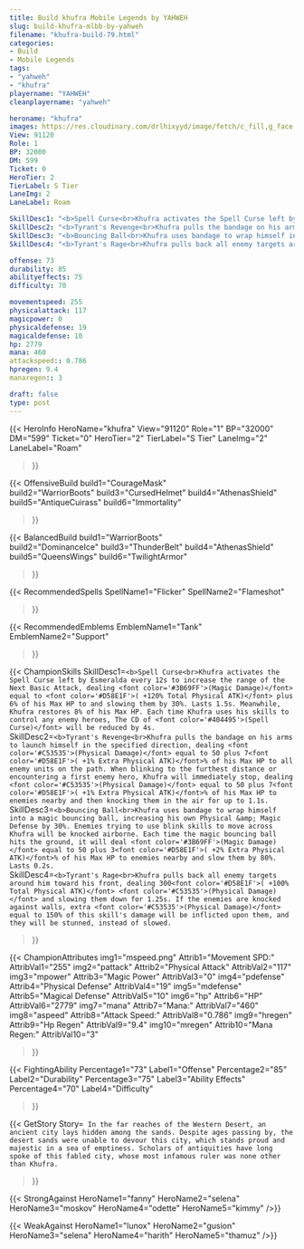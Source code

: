 ```yaml
---
title: Build khufra Mobile Legends by YAHWEH
slug: build-khufra-mlbb-by-yahweh
filename: "khufra-build-79.html"
categories: 
- Build 
- Mobile Legends
tags: 
- "yahweh"
- "khufra"
playername: "YAHWEH"
cleanplayername: "yahweh"

heroname: "khufra"
images: https://res.cloudinary.com/drlhixyyd/image/fetch/c_fill,g_face,f_auto/https://cdn2-build.mobagenie.my.id/p/images/banner/full/khufra.jpg
View: 91120 
Role: 1 
BP: 32000
DM: 599 
Ticket: 0 
HeroTier: 2 
TierLabel: S Tier 
LaneImg: 2
LaneLabel: Roam 

SkillDesc1: "<b>Spell Curse<br>Khufra activates the Spell Curse left by Esmeralda every 12s to increase the range of the Next Basic Attack, dealing <font color='#3B69FF'>(Magic Damage)</font> equal to <font color='#D58E1F'>( +120% Total Physical ATK)</font> plus 6% of his Max HP to and slowing them by 30%. Lasts 1.5s. Meanwhile, Khufra restores 8% of his Max HP. Each time Khufra uses his skills to control any enemy heroes, The CD of <font color='#404495'>(Spell Curse)</font> will be reduced by 4s."   
SkillDesc2: "<b>Tyrant's Revenge<br>Khufra pulls the bandage on his arms to launch himself in the specified direction, dealing <font color='#C53535'>(Physical Damage)</font> equal to 50 plus 7<font color='#D58E1F'>( +1% Extra Physical ATK)</font>% of his Max HP to all enemy units on the path. When blinking to the furthest distance or encountering a first enemy hero, Khufra will immediately stop, dealing <font color='#C53535'>(Physical Damage)</font> equal to 50 plus 7<font color='#D58E1F'>( +1% Extra Physical ATK)</font>% of his Max HP to enemies nearby and then knocking them in the air for up to 1.1s."   
SkillDesc3: "<b>Bouncing Ball<br>Khufra uses bandage to wrap himself into a magic bouncing ball, increasing his own Physical &amp; Magic Defense by 30%. Enemies trying to use blink skills to move across Khufra will be knocked airborne. Each time the magic bouncing ball hits the ground, it will deal <font color='#3B69FF'>(Magic Damage)</font> equal to 50 plus 3<font color='#D58E1F'>( +2% Extra Physical ATK)</font>% of his Max HP to enemies nearby and slow them by 80%. Lasts 0.2s."   
SkillDesc4: "<b>Tyrant's Rage<br>Khufra pulls back all enemy targets around him toward his front, dealing 300<font color='#D58E1F'>( +100% Total Physical ATK)</font> <font color='#C53535'>(Physical Damage)</font> and slowing them down for 1.25s. If the enemies are knocked against walls, extra <font color='#C53535'>(Physical Damage)</font> equal to 150% of this skill's damage will be inflicted upon them, and they will be stunned, instead of slowed."  

offense: 73 
durability: 85 
abilityeffects: 75 
difficulty: 70 

movementspeed: 255
physicalattack: 117
magicpower: 0
physicaldefense: 19
magicaldefense: 10
hp: 2779
mana: 460
attackspeed:: 0.786
hpregen: 9.4
manaregen:: 3

draft: false
type: post
---
```


{{< HeroInfo 
HeroName="khufra" 
View="91120" 
Role="1" 
BP="32000" 
DM="599" 
Ticket="0" 
HeroTier="2" 
TierLabel="S Tier" 
LaneImg="2" 
LaneLabel="Roam" 
>}}
 
{{< OffensiveBuild 
build1="CourageMask"  
build2="WarriorBoots" 
build3="CursedHelmet" 
build4="AthenasShield" 
build5="AntiqueCuirass" 
build6="Immortality" 
>}} 

{{< BalancedBuild 
build1="WarriorBoots"  
build2="DominanceIce" 
build3="ThunderBelt" 
build4="AthenasShield" 
build5="QueensWings" 
build6="TwilightArmor" 
>}}


{{< RecommendedSpells 
SpellName1="Flicker" 
SpellName2="Flameshot" 
>}}  

{{< RecommendedEmblems 
EmblemName1="Tank" 
EmblemName2="Support" 
>}}   

{{< ChampionSkills 
SkillDesc1=`<b>Spell Curse<br>Khufra activates the Spell Curse left by Esmeralda every 12s to increase the range of the Next Basic Attack, dealing <font color='#3B69FF'>(Magic Damage)</font> equal to <font color='#D58E1F'>( +120% Total Physical ATK)</font> plus 6% of his Max HP to and slowing them by 30%. Lasts 1.5s. Meanwhile, Khufra restores 8% of his Max HP. Each time Khufra uses his skills to control any enemy heroes, The CD of <font color='#404495'>(Spell Curse)</font> will be reduced by 4s.`   
SkillDesc2=`<b>Tyrant's Revenge<br>Khufra pulls the bandage on his arms to launch himself in the specified direction, dealing <font color='#C53535'>(Physical Damage)</font> equal to 50 plus 7<font color='#D58E1F'>( +1% Extra Physical ATK)</font>% of his Max HP to all enemy units on the path. When blinking to the furthest distance or encountering a first enemy hero, Khufra will immediately stop, dealing <font color='#C53535'>(Physical Damage)</font> equal to 50 plus 7<font color='#D58E1F'>( +1% Extra Physical ATK)</font>% of his Max HP to enemies nearby and then knocking them in the air for up to 1.1s.`   
SkillDesc3=`<b>Bouncing Ball<br>Khufra uses bandage to wrap himself into a magic bouncing ball, increasing his own Physical &amp; Magic Defense by 30%. Enemies trying to use blink skills to move across Khufra will be knocked airborne. Each time the magic bouncing ball hits the ground, it will deal <font color='#3B69FF'>(Magic Damage)</font> equal to 50 plus 3<font color='#D58E1F'>( +2% Extra Physical ATK)</font>% of his Max HP to enemies nearby and slow them by 80%. Lasts 0.2s.`   
SkillDesc4=`<b>Tyrant's Rage<br>Khufra pulls back all enemy targets around him toward his front, dealing 300<font color='#D58E1F'>( +100% Total Physical ATK)</font> <font color='#C53535'>(Physical Damage)</font> and slowing them down for 1.25s. If the enemies are knocked against walls, extra <font color='#C53535'>(Physical Damage)</font> equal to 150% of this skill's damage will be inflicted upon them, and they will be stunned, instead of slowed.`   
>}}

{{< ChampionAttributes
img1="mspeed.png" Attrib1="Movement SPD:" AttribVal1="255"
img2="pattack" Attrib2="Physical Attack" AttribVal2="117"
img3="mpower" Attrib3="Magic Power" AttribVal3="0"
img4="pdefense" Attrib4="Physical Defense" AttribVal4="19"
img5="mdefense" Attrib5="Magical Defense" AttribVal5="10"
img6="hp" Attrib6="HP" AttribVal6="2779"
img7="mana" Attrib7="Mana:" AttribVal7="460"
img8="aspeed" Attrib8="Attack Speed:" AttribVal8="0.786"
img9="hregen" Attrib9="Hp Regen" AttribVal9="9.4"
img10="mregen" Attrib10="Mana Regen:" AttribVal10="3"
>}}


{{< FightingAbility
Percentage1="73" Label1="Offense"
Percentage2="85" Label2="Durability"
Percentage3="75" Label3="Ability Effects"
Percentage4="70" Label4="Difficulty"
 >}}

{{< GetStory 
Story=` In the far reaches of the Western Desert, an ancient city lays hidden among the sands. Despite ages passing by, the desert sands were unable to devour this city, which stands proud and majestic in a sea of emptiness. Scholars of antiquities have long spoke of this fabled city, whose most infamous ruler was none other than Khufra.` 
>}}

{{< StrongAgainst 
HeroName1="fanny"
HeroName2="selena"
HeroName3="moskov"
HeroName4="odette"
HeroName5="kimmy"
/>}}

{{< WeakAgainst
HeroName1="lunox"
HeroName2="gusion"
HeroName3="selena"
HeroName4="harith"
HeroName5="thamuz"
/>}}
